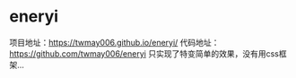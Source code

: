 # eneryi
项目地址：https://twmay006.github.io/eneryi/
代码地址：https://github.com/twmay006/eneryi
只实现了特变简单的效果，没有用css框架...
